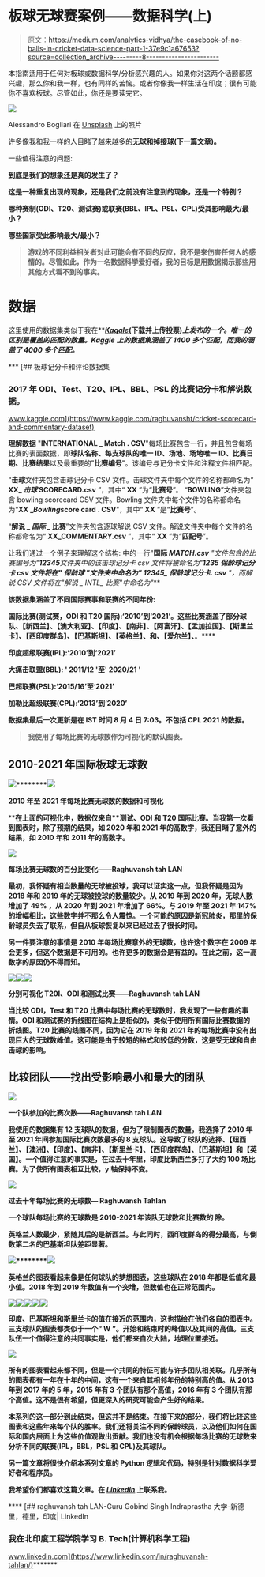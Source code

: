 # 板球无球赛案例——数据科学(上)

> 原文：<https://medium.com/analytics-vidhya/the-casebook-of-no-balls-in-cricket-data-science-part-1-37e9c1a67653?source=collection_archive---------8----------------------->

本指南适用于任何对板球或数据科学/分析感兴趣的人。如果你对这两个话题都感兴趣，那么你和我一样，也有同样的苦恼。或者你像我一样生活在印度；很有可能你不喜欢板球。尽管如此，你还是要读完它。

![](img/ee833e50e7611a28a2347a199e0ff341.png)

Alessandro Bogliari 在 [Unsplash](https://unsplash.com/s/photos/cricket?utm_source=unsplash&utm_medium=referral&utm_content=creditCopyText) 上的照片

许多像我和我一样的人目睹了越来越多的**无球和掉接球(下一篇文章)。**

一些值得注意的问题:

**到底是我们的想象还是真的发生了？**

**这是一种重复出现的现象，还是我们之前没有注意到的现象，还是一个特例？**

**哪种赛制(ODI、T20、测试赛)或联赛(BBL、IPL、PSL、CPL)受其影响最大/最小？**

**哪些国家受此影响最大/最小？**

> **游戏的不同利益相关者对此可能会有不同的反应，我不是来伤害任何人的感情的。尽管如此，作为一名数据科学爱好者，我的目标是用数据揭示那些用其他方式看不到的事实。**

# 数据

这里使用的数据集类似于我在**[***Kaggle***](https://www.kaggle.com/raghuvansht/cricket-scorecard-and-commentary-dataset)**(下载并上传投票)*上发布的一个。唯一的区别是覆盖的匹配的数量。Kaggle 上的数据集涵盖了 1400 多个匹配，而我的涵盖了 4000 多个匹配。***

***[](https://www.kaggle.com/raghuvansht/cricket-scorecard-and-commentary-dataset) [## 板球记分卡和评论数据集

### 2017 年 ODI、Test、T20、IPL、BBL、PSL 的比赛记分卡和解说数据。

www.kaggle.com](https://www.kaggle.com/raghuvansht/cricket-scorecard-and-commentary-dataset) 

**理解数据**
"**INTERNATIONAL _ Match . CSV**"每场比赛包含一行，并且包含每场比赛的表面数据，即**球队名称、每支球队的唯一 ID、场地、场地唯一 ID、比赛日期、比赛结果**以及最重要的"**比赛编号**"。该编号与记分卡文件和注释文件相匹配。

“**击球**文件夹包含击球记分卡 CSV 文件。击球文件夹中每个文件的名称都命名为“ **XX_ *击球* SCORECARD.csv** ”，其中“ **XX** ”为“**比赛号**”。
“**BOWLING**”文件夹包含 bowling scorecard CSV 文件。Bowling 文件夹中每个文件的名称都命名为“**XX _*Bowling*score card . CSV**”，其中“ **XX** ”是“**比赛号**”。

“**解说 _ *国际 _* 比赛**”文件夹包含逐球解说 CSV 文件。解说文件夹中每个文件的名称都命名为“ **XX_COMMENTARY.csv** ”，其中“ **XX** ”为“**匹配号**”。

让我们通过一个例子来理解这个结构:
中的一行"**国际 *MATCH.csv*** *"文件包含的比赛编号为"***12345***文件夹中的该击球记分卡 csv 文件将被命名为"****1235 保龄球记分卡 csv 文件将在"* ***保龄球*** *"文件夹中命名为"* ***12345_* 保龄球*记分卡. csv*** *"，而解说 CSV 文件将在"解说 _* INTL_ *比赛"中命名为"*****

****该数据集涵盖了不同国际赛事和联赛的不同年份:****

******国际比赛(测试赛，ODI 和 T20 国际)**:‘2010’到‘2021’。这些比赛涵盖了部分球队**、【新西兰】、【澳大利亚】、【印度】、【南非】、【阿富汗】、【孟加拉国】、【斯里兰卡】、【西印度群岛】、【巴基斯坦】、【英格兰】、**和**、【爱尔兰】、**。****

****印度超级联赛(IPL):‘2010’到‘2021’****

******大痛击联盟(BBL): '** 2011/12 '至' 2020/21 '****

******巴超联赛(PSL)**:‘2015/16’至‘2021’****

****加勒比超级联赛(CPL):‘2013’到‘2020’****

****数据集最后一次更新是在 IST 时间 8 月 4 日 7:03。不包括 CPL 2021 的数据。****

> ****我使用了每场比赛的无球数作为可视化的默认图表。****

## ******2010-2021 年国际板球无球数******

****![](img/24416edd607fc23593be028257ccc561.png)********![](img/fec2519621fe7d0e915e987a77b272f1.png)****

****2010 年至 2021 年每场比赛无球数的数据和可视化****

****在上面的可视化中，数据仅来自**测试、ODI 和 T20 国际比赛。**当我第一次看到图表时，除了预期的结果，如 2020 年和 2021 年的高数字，我还目睹了意外的结果，如 2010 年和 2011 年的高数字。****

****![](img/69039952681f682e3f6ef799625cee28.png)****

****每场比赛无球数的百分比变化——Raghuvansh tah LAN****

****最初，我怀疑有相当数量的无球被投球，我可以证实这一点，但我怀疑是因为 2018 年和 2019 年的无球被投球的数量较少。从 2019 年到 2020 年，无球人数增加了 **49%** ，从 2020 年到 2021 年增加了 66%。与 2019 年至 2021 年 147%的增幅相比，这些数字并不那么令人震惊。一个可能的原因是新冠肺炎，那里的保龄球员失去了联系，但自从板球恢复以来已经过去了很长时间。****

****另一件要注意的事情是 2010 年每场比赛意外的无球数，也许这个数字在 2009 年会更多，但这个数据是不可用的。也许更多的数据会是有益的。在此之前，这一高数字的原因仍不得而知。****

****![](img/45c2119a79d6b634bb727897e0d83277.png)********![](img/8c9e8673e92b1e898982731d2440dd6c.png)********![](img/79bec4b81dadb51d544a7d68f82aa7fe.png)****

****分别可视化 T20I、ODI 和测试比赛——Raghuvansh tah LAN****

****当比较 ODI，Test 和 T20 比赛中每场比赛的无球数时，我发现了一些有趣的事情。ODI 和测试赛的折线图在结构上是相似的，类似于使用所有国际比赛数据的折线图。T20 比赛的线图不同，因为它在 2019 年和 2021 年的每场比赛中没有出现巨大的无球数峰值。这可能是由于较短的格式和较低的分数，这是受无球和自由击球的影响。****

## ****比较团队——找出受影响最小和最大的团队****

****![](img/a100f901ae973f443433a55ff18483de.png)****

****一个队参加的比赛次数——Raghuvansh tah LAN****

****我使用的数据集有 12 支球队的数据，但为了限制图表的数量，我选择了 2010 年至 2021 年间参加国际比赛次数最多的 8 支球队。这导致了球队的选择**、【纽西兰】、【澳洲】、【印度】、【南非】、【斯里兰卡】、【西印度群岛】、【巴基斯坦】和【英国】。**一个值得注意的事实是，在过去十年里，印度比新西兰多打了大约 100 场比赛。为了使所有图表相互比较，y 轴保持不变。****

****![](img/f295cbbc1dbf766546458f95c535a4ce.png)****

****过去十年每场比赛的无球数— Raghuvansh Tahlan****

******一个球队每场比赛的无球数是 2010-2021 年该队无球数和比赛数的** **除。******

****英格兰人数最少，紧随其后的是新西兰。与此同时，西印度群岛的得分最高，与倒数第二名的巴基斯坦队差距显著。****

****![](img/5fb3690aa626cd0e96a89f4ea756a357.png)********![](img/51d2200bf2aac067e5584874c5ea065e.png)****

****英格兰的图表看起来像是任何球队的梦想图表，这些球队在 2018 年都是低值和最小值。2018 年到 2019 年数值有一个突增，但数值也在正常范围内。****

****![](img/dd27403bf66d5725e0574063b0b10a60.png)********![](img/b3c21c0e316e3739e3c8e0caf47c8c43.png)********![](img/7f14d2aebb7cc25730b642d191fc396f.png)********![](img/a7f935831c289ee7c9a04697a62f8076.png)********![](img/95c5f161ec6f71bc1aeb035d47f6f41e.png)****

****印度、巴基斯坦和斯里兰卡的值在接近的范围内，这也描绘在他们各自的图表中。三支球队的图表都类似于一个“ **W** ”。开始和结束时的峰值以及其间的高值。三支队伍一个值得注意的共同事实是，他们都来自次大陆，地理位置接近。****

****![](img/f14c6267f9d4fa9abda789edfa7edc09.png)****

****所有的图表看起来都不同，但是一个共同的特征可能与许多团队相关联。几乎所有的图表都有一年在十年的中间，这有一个来自其相邻年份的特别高的值。从 2013 年到 2017 年的 5 年，2015 年有 3 个团队有那个高值，2016 年有 3 个团队有那个高值。这不是很有希望，但更深入的研究可能会产生好的结果。****

****本系列的这一部分到此结束，但这并不是结束。在接下来的部分，我们将比较这些图表和这些年来每个队的胜率。我们还将关注不同的保龄球员，以及他们如何在国际和国内层面上为这些价值观做出贡献。我们也没有机会根据每场比赛的无球数来分析不同的联赛(IPL，BBL，PSL 和 CPL)及其球队。****

****另一篇文章将很快介绍本系列文章的 Python 逻辑和代码，特别是针对数据科学爱好者和程序员。****

****我希望你们都喜欢这篇文章。在 [***LinkedIn***](https://www.linkedin.com/in/raghuvansh-tahlan/) 上联系我。****

****[](https://www.linkedin.com/in/raghuvansh-tahlan/) [## raghuvansh tah LAN-Guru Gobind Singh Indraprastha 大学-新德里，德里，印度| LinkedIn

### 我在北印度工程学院学习 B. Tech(计算机科学工程)

www.linkedin.com](https://www.linkedin.com/in/raghuvansh-tahlan/)*******